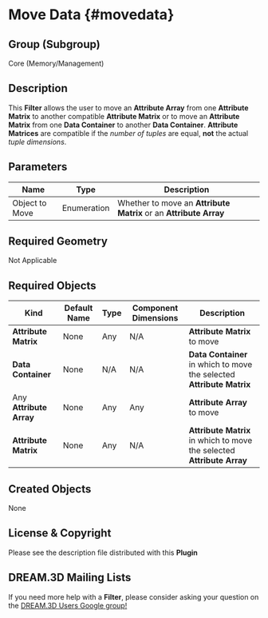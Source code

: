 Move Data {#movedata}
=============

## Group (Subgroup) ##
Core (Memory/Management)


## Description ##
This **Filter** allows the user to move an **Attribute Array** from one **Attribute Matrix** to another compatible **Attribute Matrix** or to move an **Attribute Matrix** from one **Data Container** to another **Data Container**. **Attribute Matrices** are compatible if the _number of tuples_ are equal, **not** the actual _tuple dimensions_. 

## Parameters ##
| Name | Type | Description |
|------|------| ----------- |
| Object to Move | Enumeration | Whether to move an **Attribute Matrix** or an **Attribute Array** |

## Required Geometry ##
Not Applicable

## Required Objects ##

| Kind | Default Name | Type | Component Dimensions | Description |
|------|--------------|------|----------------------|-------------|
| **Attribute Matrix**  | None         | Any | N/A | **Attribute Matrix** to move |
| **Data Container**  | None         | N/A | N/A | **Data Container** in which to move the selected **Attribute Matrix** |
| Any **Attribute Array**  | None         | Any | Any | **Attribute Array** to move |
| **Attribute Matrix**  | None         | Any | N/A | **Attribute Matrix** in which to move the selected **Attribute Array** |


## Created Objects ##
None

## License & Copyright ##

Please see the description file distributed with this **Plugin**

## DREAM.3D Mailing Lists ##

If you need more help with a **Filter**, please consider asking your question on the [DREAM.3D Users Google group!](https://groups.google.com/forum/?hl=en#!forum/dream3d-users)


